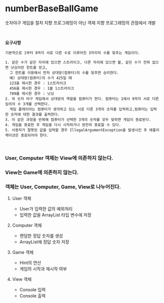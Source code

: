 # numberBaseBallGame
숫자야구 게임을 절차 지향 프로그래밍이 아닌 객체 지향 프로그래밍의 관점에서 개발

<br>

**요구사항**
```
기본적으로 1부터 9까지 서로 다른 수로 이루어진 3자리의 수를 맞추는 게임이다.

1. 같은 수가 같은 자리에 있으면 스트라이크, 다른 자리에 있으면 볼, 같은 수가 전혀 없으면 낫싱이란 힌트를 얻고,
  그 힌트를 이용해서 먼저 상대방(컴퓨터)의 수를 맞추면 승리한다.
  예) 상대방(컴퓨터)의 수가 425일 때
  123을 제시한 경우 : 1스트라이크
  456을 제시한 경우 : 1볼 1스트라이크
  789를 제시한 경우 : 낫싱
2. 위 숫자 야구 게임에서 상대방의 역할을 컴퓨터가 한다. 컴퓨터는 1에서 9까지 서로 다른 임의의 수 3개를 선택한다.
  게임 플레이어는 컴퓨터가 생각하고 있는 서로 다른 3개의 숫자를 입력하고,컴퓨터는 입력한 숫자에 대한 결과를 출력한다.
3. 이 같은 과정을 반복해 컴퓨터가 선택한 3개의 숫자를 모두 맞히면 게임이 종료된다.
4. 게임을 종료한 후 게임을 다시 시작하거나 완전히 종료할 수 있다.
5. 사용자가 잘못된 값을 입력할 경우 IllegalArgumentException을 발생시킨 후 애플리케이션은 종료되어야 한다.

```

<br>

### User, Computer 객체는 View에 의존하지 않는다.
### View는 Game에 의존하지 않는다.
### 객체는 User, Computer, Game, View로 나누어진다.

1. User 객체
   - User가 입력한 값의 예외처리
   - 입력한 값을 ArrayList 타입 변수에 저장

2. Computer 객체
    - 랜덤한 정답 숫자를 생성
    - ArrayList에 정답 숫자 저장

3. Game 객체
    - Hint의 연산
    - 게임의 시작과 재시작 여부

4. View 객체
    - Console 입력
    - Console 출력

